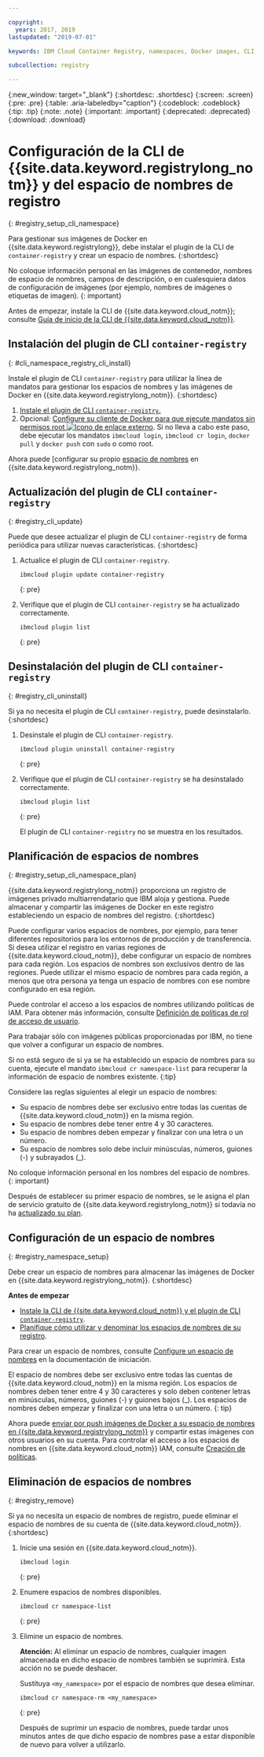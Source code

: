 ```yaml
---

copyright:
  years: 2017, 2019
lastupdated: "2019-07-01"

keywords: IBM Cloud Container Registry, namespaces, Docker images, CLI, commands, installing, registry CLI, removing namespaces, 

subcollection: registry

---
```


{:new_window: target="_blank"}
{:shortdesc: .shortdesc}
{:screen: .screen}
{:pre: .pre}
{:table: .aria-labeledby="caption"}
{:codeblock: .codeblock}
{:tip: .tip}
{:note: .note}
{:important: .important}
{:deprecated: .deprecated}
{:download: .download}

# Configuración de la CLI de {{site.data.keyword.registrylong_notm}} y del espacio de nombres de registro
{: #registry_setup_cli_namespace}

Para gestionar sus imágenes de Docker en {{site.data.keyword.registrylong}}, debe instalar el plugin de la CLI de `container-registry` y crear un espacio de nombres.
{:shortdesc}

No coloque información personal en las imágenes de contenedor, nombres de espacio de nombres, campos de descripción, o en cualesquiera datos de configuración de imágenes (por ejemplo, nombres de imágenes o etiquetas de imagen).
{: important}

Antes de empezar, instale la CLI de {{site.data.keyword.cloud_notm}}; consulte [Guía de inicio de la CLI de {{site.data.keyword.cloud_notm}}](/docs/cli?topic=cloud-cli-getting-started).

## Instalación del plugin de CLI `container-registry`
{: #cli_namespace_registry_cli_install}

Instale el plugin de CLI `container-registry` para utilizar la línea de mandatos para gestionar los espacios de nombres y las imágenes de Docker en {{site.data.keyword.registrylong_notm}}.
{:shortdesc}

1. [Instale el plugin de CLI `container-registry`.](/docs/services/Registry?topic=registry-getting-started#gs_registry_cli_install)
2. Opcional: [Configure su cliente de Docker para que ejecute mandatos sin permisos root ![Icono de enlace externo](../../icons/launch-glyph.svg "Icono de enlace externo")](https://docs.docker.com/install/linux/linux-postinstall/). Si no lleva a cabo este paso, debe ejecutar los mandatos `ibmcloud login`, `ibmcloud cr login`, `docker pull` y `docker push` con `sudo` o como root.

Ahora puede [configurar su propio [espacio de nombres](#registry_namespace_setup) en {{site.data.keyword.registrylong_notm}}.

## Actualización del plugin de CLI `container-registry`
{: #registry_cli_update}

Puede que desee actualizar el plugin de CLI `container-registry` de forma periódica para utilizar nuevas características.
{:shortdesc}

1. Actualice el plugin de CLI `container-registry`.

    ```
    ibmcloud plugin update container-registry
    ```
    {: pre}

2. Verifique que el plugin de CLI `container-registry` se ha actualizado correctamente.

    ```
    ibmcloud plugin list
    ```
     {: pre}

## Desinstalación del plugin de CLI `container-registry`
{: #registry_cli_uninstall}

Si ya no necesita el plugin de CLI `container-registry`, puede desinstalarlo.
{:shortdesc}

1. Desinstale el plugin de CLI `container-registry`.

    ```
    ibmcloud plugin uninstall container-registry
    ```
    {: pre}

2. Verifique que el plugin de CLI `container-registry` se ha desinstalado correctamente.

    ```
    ibmcloud plugin list
    ```
    {: pre}

    El plugin de CLI `container-registry` no se muestra en los resultados.

## Planificación de espacios de nombres
{: #registry_setup_cli_namespace_plan}

{{site.data.keyword.registrylong_notm}} proporciona un registro de imágenes privado multiarrendatario que IBM aloja y gestiona. Puede almacenar y compartir las imágenes de Docker en este registro estableciendo un espacio de nombres del registro.
{:shortdesc}

Puede configurar varios espacios de nombres, por ejemplo, para tener diferentes repositorios para los entornos de producción y de transferencia. Si desea utilizar el registro en varias regiones de {{site.data.keyword.cloud_notm}}, debe configurar un espacio de nombres para cada región. Los espacios de nombres son exclusivos dentro de las regiones. Puede utilizar el mismo espacio de nombres para cada región, a menos que otra persona ya tenga un espacio de nombres con ese nombre configurado en esa región.

Puede controlar el acceso a los espacios de nombres utilizando políticas de IAM. Para obtener más información, consulte [Definición de políticas de rol de acceso de usuario](/docs/services/Registry?topic=registry-user#user).

Para trabajar sólo con imágenes públicas proporcionadas por IBM, no tiene que volver a configurar un espacio de nombres.

Si no está seguro de si ya se ha establecido un espacio de nombres para su cuenta, ejecute el mandato `ibmcloud cr namespace-list` para recuperar la información de espacio de nombres existente.
{:tip}

Considere las reglas siguientes al elegir un espacio de nombres:

- Su espacio de nombres debe ser exclusivo entre todas las cuentas de {{site.data.keyword.cloud_notm}} en la misma región.
- Su espacio de nombres debe tener entre 4 y 30 caracteres.
- Su espacio de nombres deben empezar y finalizar con una letra o un número.
- Su espacio de nombres solo debe incluir minúsculas, números, guiones (-) y subrayados (_).

No coloque información personal en los nombres del espacio de nombres.
{: important}

Después de establecer su primer espacio de nombres, se le asigna el plan de servicio gratuito de {{site.data.keyword.registrylong_notm}} si todavía no ha [actualizado su plan](/docs/services/Registry?topic=registry-registry_overview#registry_plan_upgrade).

## Configuración de un espacio de nombres
{: #registry_namespace_setup}

Debe crear un espacio de nombres para almacenar las imágenes de Docker en {{site.data.keyword.registrylong_notm}}.
{:shortdesc}

**Antes de empezar**

- [Instale la CLI de {{site.data.keyword.cloud_notm}} y el plugin de CLI `container-registry`](/docs/services/Registry?topic=registry-getting-started#gs_registry_cli_install).
- [Planifique cómo utilizar y denominar los espacios de nombres de su registro](#registry_setup_cli_namespace_plan).

Para crear un espacio de nombres, consulte [Configure un espacio de nombres](/docs/services/Registry?topic=registry-getting-started#gs_registry_namespace_add) en la documentación de iniciación.

El espacio de nombres debe ser exclusivo entre todas las cuentas de {{site.data.keyword.cloud_notm}} en la misma región. Los espacios de nombres deben tener entre 4 y 30 caracteres y solo deben contener letras en minúsculas, números, guiones (-) y guiones bajos (_). Los espacios de nombres deben empezar y finalizar con una letra o un número.
{: tip}

Ahora puede [enviar por push imágenes de Docker a su espacio de nombres en {{site.data.keyword.registrylong_notm}}](/docs/services/Registry?topic=registry-registry_images_#registry_images_pushing_namespace) y compartir estas imágenes con otros usuarios en su cuenta. Para controlar el acceso a los espacios de nombres en {{site.data.keyword.cloud_notm}} IAM, consulte [Creación de políticas](/docs/services/Registry?topic=registry-user#create).

## Eliminación de espacios de nombres
{: #registry_remove}

Si ya no necesita un espacio de nombres de registro, puede eliminar el espacio de nombres de su cuenta de {{site.data.keyword.cloud_notm}}.
{:shortdesc}

1. Inicie una sesión en {{site.data.keyword.cloud_notm}}.

    ```
    ibmcloud login
    ```
    {: pre}

2. Enumere espacios de nombres disponibles.

    ```
    ibmcloud cr namespace-list
    ```
    {: pre}

3. Elimine un espacio de nombres.

    **Atención:** Al eliminar un espacio de nombres, cualquier imagen almacenada en dicho espacio de nombres también se suprimirá. Esta acción no se puede deshacer.

    Sustituya `<my_namespace>` por el espacio de nombres que desea eliminar.

    ```
    ibmcloud cr namespace-rm <my_namespace>
    ```
    {: pre}

    Después de suprimir un espacio de nombres, puede tardar unos minutos antes de que dicho espacio de nombres pase a estar disponible de nuevo para volver a utilizarlo.
